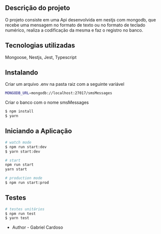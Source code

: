 ## Descrição do projeto

O projeto consiste em uma Api desenvolvida em nestjs com mongodb, que recebe uma mensagem no formato de texto ou no formato de teclado numérico, realiza a codificação da mesma e faz o registro no banco.

## Tecnologias utilizadas
Mongoose, Nestjs, Jest, Typescript

## Instalando
Criar um arquivo .env na pasta raiz com a seguinte variável
```bash
MONGODB_URL=mongodb://localhost:27017/smsMessages
```
Criar o banco com o nome smsMessages

```bash
$ npm install
$ yarn
```

## Iniciando a Aplicação

```bash
# watch mode
$ npm run start:dev
$ yarn start:dev

# start
npm run start
yarn start

# production mode
$ npm run start:prod
```

## Testes

```bash
# testes unitários
$ npm run test
$ yarn test
```

- Author - Gabriel Cardoso 

